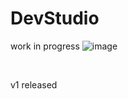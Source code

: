 # DevStudio
work in progress
![image](https://github.com/kachbit/devstudio/assets/59241904/de6411ef-fcfd-475e-a604-0f3f9e410477)

<br>

v1 released
